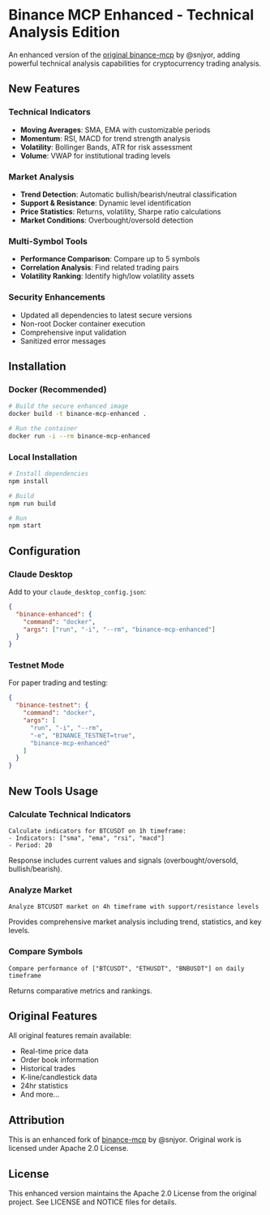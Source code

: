 # Binance MCP Enhanced - Technical Analysis Edition

An enhanced version of the [original binance-mcp](https://github.com/snjyor/binance-mcp) by @snjyor, adding powerful technical analysis capabilities for cryptocurrency trading analysis.

## New Features

### Technical Indicators
- **Moving Averages**: SMA, EMA with customizable periods
- **Momentum**: RSI, MACD for trend strength analysis
- **Volatility**: Bollinger Bands, ATR for risk assessment
- **Volume**: VWAP for institutional trading levels

### Market Analysis
- **Trend Detection**: Automatic bullish/bearish/neutral classification
- **Support & Resistance**: Dynamic level identification
- **Price Statistics**: Returns, volatility, Sharpe ratio calculations
- **Market Conditions**: Overbought/oversold detection

### Multi-Symbol Tools
- **Performance Comparison**: Compare up to 5 symbols
- **Correlation Analysis**: Find related trading pairs
- **Volatility Ranking**: Identify high/low volatility assets

### Security Enhancements
- Updated all dependencies to latest secure versions
- Non-root Docker container execution
- Comprehensive input validation
- Sanitized error messages

## Installation

### Docker (Recommended)

```bash
# Build the secure enhanced image
docker build -t binance-mcp-enhanced .

# Run the container
docker run -i --rm binance-mcp-enhanced
```

### Local Installation

```bash
# Install dependencies
npm install

# Build
npm run build

# Run
npm start
```

## Configuration

### Claude Desktop

Add to your `claude_desktop_config.json`:

```json
{
  "binance-enhanced": {
    "command": "docker",
    "args": ["run", "-i", "--rm", "binance-mcp-enhanced"]
  }
}
```

### Testnet Mode

For paper trading and testing:

```json
{
  "binance-testnet": {
    "command": "docker",
    "args": [
      "run", "-i", "--rm",
      "-e", "BINANCE_TESTNET=true",
      "binance-mcp-enhanced"
    ]
  }
}
```

## New Tools Usage

### Calculate Technical Indicators

```
Calculate indicators for BTCUSDT on 1h timeframe:
- Indicators: ["sma", "ema", "rsi", "macd"]
- Period: 20
```

Response includes current values and signals (overbought/oversold, bullish/bearish).

### Analyze Market

```
Analyze BTCUSDT market on 4h timeframe with support/resistance levels
```

Provides comprehensive market analysis including trend, statistics, and key levels.

### Compare Symbols

```
Compare performance of ["BTCUSDT", "ETHUSDT", "BNBUSDT"] on daily timeframe
```

Returns comparative metrics and rankings.

## Original Features

All original features remain available:
- Real-time price data
- Order book information
- Historical trades
- K-line/candlestick data
- 24hr statistics
- And more...

## Attribution

This is an enhanced fork of [binance-mcp](https://github.com/snjyor/binance-mcp) by @snjyor.
Original work is licensed under Apache 2.0 License.

## License

This enhanced version maintains the Apache 2.0 License from the original project.
See LICENSE and NOTICE files for details.